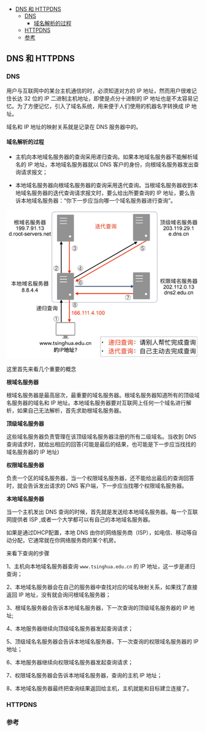 <!-- START doctoc generated TOC please keep comment here to allow auto update -->
<!-- DON'T EDIT THIS SECTION, INSTEAD RE-RUN doctoc TO UPDATE -->

- [DNS 和 HTTPDNS](#dns-%E5%92%8C-httpdns)
  - [DNS](#dns)
    - [域名解析的过程](#%E5%9F%9F%E5%90%8D%E8%A7%A3%E6%9E%90%E7%9A%84%E8%BF%87%E7%A8%8B)
  - [HTTPDNS](#httpdns)
  - [参考](#%E5%8F%82%E8%80%83)

<!-- END doctoc generated TOC please keep comment here to allow auto update -->

## DNS 和 HTTPDNS  

### DNS

用户与互联网中的某台主机通信的时，必须知道对方的 IP 地址，然而用户很难记住长达 32 位的 IP 二进制主机地址，即使是点分十进制的 IP 地址也是不太容易记忆。为了方便记忆，引入了域名系统，用来便于人们使用的机器名字转换成 IP 地址。  

域名和 IP 地址的映射关系就是记录在 DNS 服务器中的。   

#### 域名解析的过程  

- 主机向本地域名服务器的查询采⽤递归查询。如果本地域名服务器不能解析域名的 IP 地址，本地域名服务器就以 DNS 客户的身份，向根域名服务器发出查询请求报⽂；

- 本地域名服务器向根域名服务器的查询采⽤迭代查询。当根域名服务器收到本地域名服务器的迭代查询请求报⽂时，要么给出所要查询的 IP 地址，要么告诉本地域名服务器：“你下⼀步应当向哪⼀个域名服务器进⾏查询”。

<img src="/img/ip/ip-application-domain-search.jpg"  alt="tcp" />        

这里首先来看几个重要的概念  

**根域名服务器**  

根域名服务器是最高层次，最重要的域名服务器。根域名服务器知道所有的顶级域名服务器的域名和 IP 地址。本地域名服务器要对互联⽹上任何⼀个域名进⾏解析，如果⾃⼰⽆法解析，⾸先求助根域名服务器。   

**顶级域名服务器**  

这些域名服务器负责管理在该顶级域名服务器注册的所有二级域名。当收到 DNS 查询请求时，就给出相应的回答(可能是最后的结果，也可能是下一步应当找找的域名服务器的 IP 地址)   

**权限域名服务器**  

负责一个区的域名服务器，当一个权限域名服务器，还不能给出最后的查询回答时，就会告诉发出请求的 DNS 客户端，下一步应当找哪个权限域名服务器。   

**本地域名服务器**     

当一个主机发出 DNS 查询的时候，首先就是发送给本地域名服务器。每一个互联网提供者 ISP ,或者一个大学都可以有自己的本地域名服务器。  

如果是通过DHCP配置，本地 DNS 由你的网络服务商（ISP），如电信、移动等自动分配，它通常就在你网络服务商的某个机房。  

来看下查询的步骤  

1、主机向本地域名服务器查询 `www.tsinghua.edu.cn` 的 IP 地址，这一步是递归查询；  

2、本地域名服务器会在自己的服务器中查找对应的域名映射关系，如果找了直接返回 IP 地址，没有就会询问根域名服务器；   

3、根域名服务器会告诉本地域名服务器，下一次查询的顶级域名服务器的 IP 地址;  

4、本地服务器继续向顶级域名服务器发起查询请求；   

5、顶级域名名服务器会告诉本地域名服务器，下一次查询的权限域名服务器的 IP 地址；  

6、本地服务器继续向权限域名服务器发起查询请求；  

7、权限域名服务器会告诉本地域名服务器，查询的主机 IP 地址；   

8、本地域名服务器最终把查询结果返回给主机，主机就能和目标建立连接了。   

### HTTPDNS

### 参考

